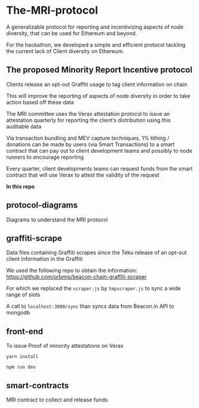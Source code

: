 # The-MRI-protocol
A generalizable protocol for reporting and incentivizing aspects of node diversity, that can be used for Ethereum and beyond. 

For the hackathon, we developed a simple and efficient protocol tackling the current lack of Client diversity on Ethereum. 

## The proposed Minority Report Incentive protocol

Clients release an opt-out Graffiti usage to tag client information on chain

This will improve the reporting of aspects of node diversity in order to take action based off these data

The MRI committee uses the Verax attestation protocol to issue an attestation quarterly for reporting the client’s distribution using this auditable data

Via transaction bundling and MEV capture techniques, 1% tithing / donations can be made by users (via Smart Transactions) to a smart contract that can pay out to client development teams and possibly to node runners to encourage reporting

Every quarter, client developments teams can request funds from the smart contract that will use Verax to attest the validity of the request 

**In this repo**

## protocol-diagrams

Diagrams to understand the MRI protocol

## graffiti-scrape

Data files containing Graffiti scrapes since the Teku release of an opt-out client information in the Graffiti

We used the following repo to obtain the information: https://github.com/orbmis/beacon-chain-graffiti-scraper

For which we replaced the `scraper.js` by `tmpscraper.js` to sync a wide range of slots

A call to `localhost:3000/sync` than syncs data from Beacon.in API to mongodb

## front-end

To issue Proof of minority attestations on Verax

`yarn install`

`npm run dev`

## smart-contracts

MRI contract to collect and release funds